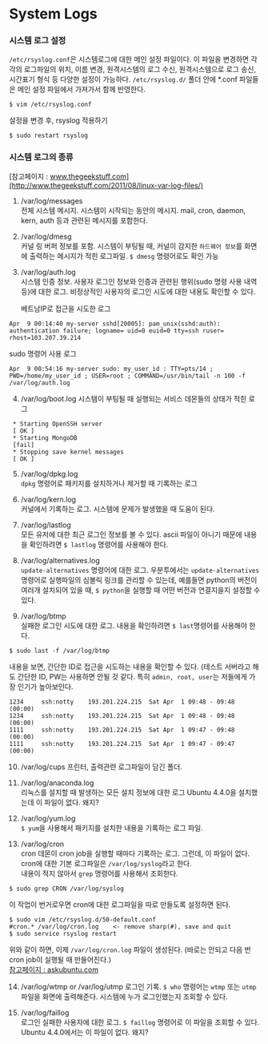 # System Logs

### 시스템 로그 설정
`/etc/rsyslog.conf`은 시스템로그에 대한 메인 설정 파일이다. 이 파일을 변경하면 각각의 로그파일의 위치, 이름 변경, 원격시스템의 로그 수신, 원격시스템으로 로그 송신, 시간표기 형식 등 다양한 설정이 가능하다. `/etc/rsyslog.d/` 폴더 안에 *.conf 파일들은 메인 설정 파일에서 가져가서 함께 반영한다.

```
$ vim /etc/rsyslog.conf
```

설정을 변경 후, rsyslog 적용하기

```
$ sudo restart rsyslog
```

### 시스템 로그의 종류
[참고페이지 : www.thegeekstuff.com](http://www.thegeekstuff.com/2011/08/linux-var-log-files/)

1. /var/log/messages  
  전체 시스템 메시지. 시스템이 시작되는 동안의 메시지. mail, cron, daemon, kern, auth 등과 관련된 메시지를 포함한다.
  
2. /var/log/dmesg  
  커널 링 버퍼 정보를 포함. 시스템이 부팅될 때, 커널이 감지한 `하드웨어 정보`를 화면에 출력하는 메시지가 적힌 로그파일. `$ dmesg` 명령어로도 확인 가능
  
3. /var/log/auth.log  
   시스템 인증 정보. 사용자 로그인 정보와 인증과 관련된 행위(sudo 명령 사용 내역 등)에 대한 로그. 
   비정상적인 사용자의 로그인 시도에 대한 내용도 확인할 수 있다.

   베트남IP로 접근을 시도한 로그
   
  ```
  Apr  9 00:14:40 my-server sshd[20005]: pam_unix(sshd:auth): authentication failure; logname= uid=0 euid=0 tty=ssh ruser= rhost=103.207.39.214
  ```
  
  sudo 명령어 사용 로그
  
  ```
  Apr  9 00:54:16 my-server sudo: my_user_id : TTY=pts/14 ; PWD=/home/my_user_id ; USER=root ; COMMAND=/usr/bin/tail -n 100 -f /var/log/auth.log
  ```
  
4. /var/log/boot.log
  시스템이 부팅될 때 실행되는 서비스 데몬들의 상태가 적힌 로그
  
  ```
   * Starting OpenSSH server  
   [ OK ]  
   * Starting MongoDB  
   [fail]  
   * Stopping save kernel messages    
   [ OK ]    
  ```
  
5. /var/log/dpkg.log  
  `dpkg` 명령어로 패키지를 설치하거나 제거할 때 기록하는 로그
  
6. /var/log/kern.log  
  커널에서 기록하는 로그. 시스템에 문제가 발생했을 때 도움이 된다.
  
7. /var/log/lastlog  
  모든 유저에 대한 최근 로그인 정보를 볼 수 있다. ascii 파일이 아니기 때문에 내용을 확인하려면 `$ lastlog` 명령어를 사용해야 한다.
  
8. /var/log/alternatives.log  
  `update-alternatives` 명령어에 대한 로그. 우분투에서는 `update-alternatives` 명령어로 실행파일의 심볼릭 링크를 관리할 수 있는데, 예를들면 python의 버전이 여러개 설치되어 있을 때, `$ python`을 실행할 때 어떤 버전과 연결지을지 설정할 수 있다.
  
9. /var/log/btmp  
  실패한 로그인 시도에 대한 로그. 내용을 확인하려면 `$ last`명령어를 사용해야 한다.
  
  ```
  $ sudo last -f /var/log/btmp
  ```
  
  내용을 보면, 간단한 ID로 접근을 시도하는 내용을 확인할 수 있다. (테스트 서버라고 해도 간단한 ID, PW는 사용하면 안될 것 같다. 특히 `admin, root, user`는 저들에게 가장 인기가 높아보인다.
  
  ```
  1234     ssh:notty    193.201.224.215  Sat Apr  1 09:48 - 09:48  (00:00)
  1234     ssh:notty    193.201.224.215  Sat Apr  1 09:48 - 09:48  (00:00)
  1111     ssh:notty    193.201.224.215  Sat Apr  1 09:47 - 09:48  (00:00)
  1111     ssh:notty    193.201.224.215  Sat Apr  1 09:47 - 09:47  (00:00)
  ```
  
10. /var/log/cups
   프린터, 출력관련 로그파일이 담긴 폴더.
   
11. /var/log/anaconda.log  
  리눅스를 설치할 때 발생하는 모든 설치 정보에 대한 로그
  Ubuntu 4.4.0을 설치했는데 이 파일이 없다. 왜지?
  
12. /var/log/yum.log  
  `$ yum`을 사용해서 패키지를 설치한 내용을 기록하는 로그 파일.
  
13. /var/log/cron  
  cron 데몬이 cron job을 실행할 때마다 기록하는 로그. 그런데, 이 파일이 없다. cron에 대한 기본 로그파일은 `/var/log/syslog`라고 한다.  
  내용이 적지 않아서 `grep` 명령어를 사용해서 조회한다.
  
  ```
  $ sudo grep CRON /var/log/syslog
  ```
  
  이 작업이 번거로우면 cron에 대한 로그파일을 따로 만들도록 설정하면 된다.
  
  ```
  $ sudo vim /etc/rsyslog.d/50-default.conf
  #cron.* /var/log/cron.log    <- remove sharp(#), save and quit
  $ sudo service rsyslog restart
  ```
  위와 같이 하면, 이제 `/var/log/cron.log` 파일이 생성된다. (바로는 안되고 다음 번 cron job이 실행될 때 만들어진다.)  
  [참고페이지 : askubuntu.com](http://askubuntu.com/a/121560/430568)

14. /var/log/wtmp or /var/log/utmp
  로그인 기록. `$ who` 명령어는 `wtmp` 또는 `utmp` 파일을 화면에 출력해준다. 시스템에 누가 로그인했는지 조회할 수 있다. 

25. /var/log/faillog  
  로그인 실패한 사용자에 대한 로그. `$ faillog` 명령어로 이 파일을 조회할 수 있다.  
  Ubuntu 4.4.0에서는 이 파일이 없다. 왜지?
  

